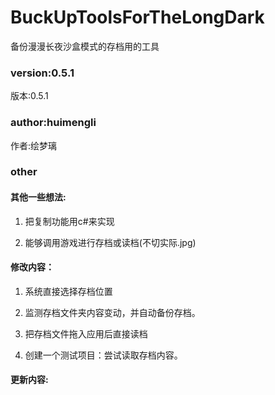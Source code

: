 # BuckUpToolsForTheLongDark
备份漫漫长夜沙盒模式的存档用的工具

### version:0.5.1
版本:0.5.1

### author:huimengli
作者:绘梦璃

### other

#### 其他一些想法:

1. 把复制功能用c#来实现

2. 能够调用游戏进行存档或读档(不切实际.jpg)

#### 修改内容：

1. 系统直接选择存档位置

2. 监测存档文件夹内容变动，并自动备份存档。
3. 把存档文件拖入应用后直接读档
4. 创建一个测试项目：尝试读取存档内容。
#### 更新内容:






